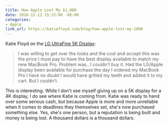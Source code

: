 ```yaml
---
title: How Apple Lost My $1,000
date: 2016-12-12 15:15:00 -06:00
categories:
- Apple
link_url: https://katiefloyd.com/blog/how-apple-lost-my-1000
---
```


Katie Floyd on the [LG UltraFine 5K Display](http://www.apple.com/shop/product/HKN62LL/A/lg-ultrafine-5k-display?fnode=7c):

> I was willing to get over the looks and the cost and accept this was the price I must pay to have the best display available to match my new MacBook Pro. Problem was…I couldn't buy it. Had the LG/Apple display been available for purchase the day I ordered my MacBook Pro I have no doubt I would have gritted my teeth and added it to my cart. But I couldn’t.

This is interesting. While I don't see myself giving up on a 5K display for a 4K display, I do see where Katie is coming from. Katie was ready to hand over some serious cash, but because Apple is more and more unreliable when it comes to deadlines they themselves set, she's now purchased something else. Yes, she's one person, but a reputation is being built and money is being lost. A thousand dollars is a thousand dollars.
